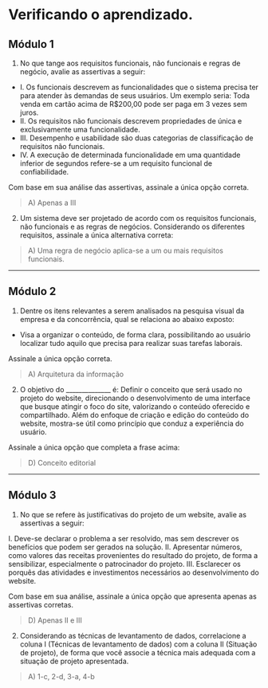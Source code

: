 # Verificando o aprendizado.
## Módulo 1
1. No que tange aos requisitos funcionais, não funcionais e regras de negócio, avalie as assertivas a seguir:

* I. Os funcionais descrevem as funcionalidades que o sistema precisa ter para atender às demandas de seus usuários. Um exemplo seria: Toda venda em cartão acima de R$200,00 pode ser paga em 3 vezes sem juros.
* II. Os requisitos não funcionais descrevem propriedades de única e exclusivamente uma funcionalidade.
* III. Desempenho e usabilidade são duas categorias de classificação de requisitos não funcionais.
* IV. A execução de determinada funcionalidade em uma quantidade inferior de segundos refere-se a um requisito funcional de confiabilidade.

Com base em sua análise das assertivas, assinale a única opção correta.
> A) Apenas a III
2. Um sistema deve ser projetado de acordo com os requisitos funcionais, não funcionais e as regras de negócios. Considerando os diferentes requisitos, assinale a única alternativa correta:
> A) Uma regra de negócio aplica-se a um ou mais requisitos funcionais.
---
## Módulo 2
1. Dentre os itens relevantes a serem analisados na pesquisa visual da empresa e da concorrência, qual se relaciona ao abaixo exposto:

- Visa a organizar o conteúdo, de forma clara, possibilitando ao usuário localizar tudo aquilo que precisa para realizar suas tarefas laborais.

Assinale a única opção correta.
> A) Arquitetura da informação
2. O objetivo do ______________ é: Definir o conceito que será usado no projeto do website, direcionando o desenvolvimento de uma interface que busque atingir o foco do site, valorizando o conteúdo oferecido e compartilhado. Além do enfoque de criação e edição do conteúdo do website, mostra-se útil como princípio que conduz a experiência do usuário.

Assinale a única opção que completa a frase acima:
> D) Conceito editorial
--- 
## Módulo 3
1. No que se refere às justificativas do projeto de um website, avalie as assertivas a seguir:

I. Deve-se declarar o problema a ser resolvido, mas sem descrever os benefícios que podem ser gerados na solução.
II. Apresentar números, como valores das receitas provenientes do resultado do projeto, de forma a sensibilizar, especialmente o patrocinador do projeto.
III. Esclarecer os porquês das atividades e investimentos necessários ao desenvolvimento do website.

Com base em sua análise, assinale a única opção que apresenta apenas as assertivas corretas.
> D) Apenas II e III
2. Considerando as técnicas de levantamento de dados, correlacione a coluna I (Técnicas de levantamento de dados) com a coluna II (Situação de projeto), de forma que você associe a técnica mais adequada com a situação de projeto apresentada.
> A) 1-c, 2-d, 3-a, 4-b